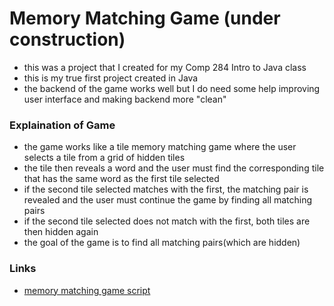 # Memory Matching Game (under construction)
- this was a project that I created for my Comp 284 Intro to Java class
- this is my true first project created in Java 
- the backend of the game works well but I do need some help improving user interface and making backend more "clean"

### Explaination of Game
- the game works like a tile memory matching game where the user selects a tile from a grid of hidden tiles
- the tile then reveals a word and the user must find the corresponding tile that has the same word as the first tile selected
- if the second tile selected matches with the first, the matching pair is revealed and the user must continue the game by 
finding all matching pairs
- if the second tile selected does not match with the first, both tiles are then hidden again
- the goal of the game is to find all matching pairs(which are hidden) 

### Links 
- [memory matching game script](https://github.com/choucurtis987/custom_projects/blob/master/memory_matching_game/Memory_Game.java)
